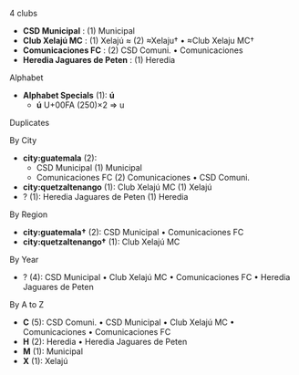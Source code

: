 4 clubs

- **CSD Municipal** : (1) Municipal
- **Club Xelajú MC** : (1) Xelajú ≈ (2) ≈Xelaju† • ≈Club Xelaju MC†
- **Comunicaciones FC** : (2) CSD Comuni. • Comunicaciones
- **Heredia Jaguares de Peten** : (1) Heredia




Alphabet

- **Alphabet Specials** (1):  **ú** 
  - **ú** U+00FA (250)×2 ⇒ u




Duplicates





By City

- **city:guatemala** (2): 
  - CSD Municipal  (1) Municipal
  - Comunicaciones FC  (2) Comunicaciones • CSD Comuni.
- **city:quetzaltenango** (1): Club Xelajú MC  (1) Xelajú
- ? (1): Heredia Jaguares de Peten  (1) Heredia




By Region

- **city:guatemala†** (2):   CSD Municipal • Comunicaciones FC
- **city:quetzaltenango†** (1):   Club Xelajú MC




By Year

- ? (4):   CSD Municipal • Club Xelajú MC • Comunicaciones FC • Heredia Jaguares de Peten






By A to Z

- **C** (5): CSD Comuni. • CSD Municipal • Club Xelajú MC • Comunicaciones • Comunicaciones FC
- **H** (2): Heredia • Heredia Jaguares de Peten
- **M** (1): Municipal
- **X** (1): Xelajú




